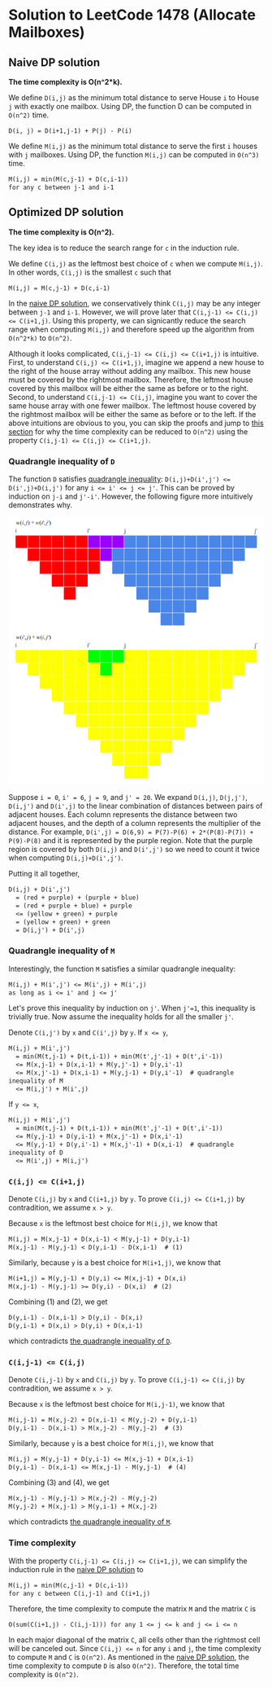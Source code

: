 # Solution to LeetCode 1478 (Allocate Mailboxes)

## Naive DP solution

**The time complexity is O(n^2*k).**

We define `D(i,j)` as the minimum total distance to serve House `i` to House
`j` with exactly one mailbox. Using DP, the function D can be computed in
`O(n^2)` time.

```
D(i, j) = D(i+1,j-1) + P(j) - P(i)
```

We define `M(i,j)` as the minimum total distance to serve the first `i`
houses with `j` mailboxes. Using DP, the function `M(i,j)` can be computed in
`O(n^3)` time.

```
M(i,j) = min(M(c,j-1) + D(c,i-1))
for any c between j-1 and i-1
```

## Optimized DP solution

**The time complexity is O(n^2).**

The key idea is to reduce the search range for `c` in the induction rule.

We define `C(i,j)` as the leftmost best choice of `c` when we compute
`M(i,j)`. In other words, `C(i,j)` is the smallest `c` such that

```
M(i,j) = M(c,j-1) + D(c,i-1)
```

In the [naive DP solution](#naive-dp-solution), we conservatively think
`C(i,j)` may be any integer between `j-1` and `i-1`. However, we will prove
later that `C(i,j-1) <= C(i,j) <= C(i+1,j)`. Using this property, we can
signicantly reduce the search range when computing `M(i,j)` and therefore
speed up the algorithm from `O(n^2*k)` to `O(n^2)`.

Although it looks complicated, `C(i,j-1) <= C(i,j) <= C(i+1,j)` is intuitive.
First, to understand `C(i,j) <= C(i+1,j)`, imagine we append a new house to
the right of the house array without adding any mailbox. This new house must
be covered by the rightmost mailbox. Therefore, the leftmost house covered by
this mailbox will be either the same as before or to the right. Second, to
understand `C(i,j-1) <= C(i,j)`, imagine you want to cover the same house
array with one fewer mailbox. The leftmost house covered by the rightmost
mailbox will be either the same as before or to the left. If the above
intuitions are obvious to you, you can skip the proofs and jump to [this
section](#time-complexity) for why the time complexity can be reduced to
`O(n^2)` using the property `C(i,j-1) <= C(i,j) <= C(i+1,j)`.

### Quadrangle inequality of `D`

The function `D` satisfies [quadrangle
inequality](https://dl.acm.org/doi/10.1145/800141.804691): `D(i,j)+D(i',j')
<= D(i',j)+D(i,j')` for any `i <= i' <= j <= j'`. This can be proved by
induction on `j-i` and `j'-i'`. However, the following figure more
intuitively demonstrates why.

![quadrangle inequality](1478.png)

Suppose `i = 0`, `i' = 6`, `j = 9`, and `j' = 20`. We expand `D(i,j)`,
`D(j,j')`, `D(i,j')` and `D(i',j)` to the linear combination of distances
between pairs of adjacent houses. Each column represents the distance between
two adjacent houses, and the depth of a column represents the multiplier of
the distance. For example, `D(i',j) = D(6,9) = P(7)-P(6) + 2*(P(8)-P(7)) +
P(9)-P(8)` and it is represented by the purple region. Note that the purple
region is covered by both `D(i,j)` and `D(i',j')` so we need to count it
twice when computing `D(i,j)+D(i',j')`.

Putting it all together, 

```
D(i,j) + D(i',j')
  = (red + purple) + (purple + blue)
  = (red + purple + blue) + purple
  <= (yellow + green) + purple
  = (yellow + green) + green
  = D(i,j') + D(i',j)
```

### Quadrangle inequality of `M`

Interestingly, the function `M` satisfies a similar quadrangle inequality:

```
M(i,j) + M(i',j') <= M(i',j) + M(i',j)
as long as i <= i' and j <= j'
```

Let's prove this inequality by induction on `j'`. When `j'=1`, this
inequality is trivially true. Now assume the inequality holds for all the
smaller `j'`.

Denote `C(i,j')` by `x` and `C(i',j)` by `y`. If `x <= y`,

```
M(i,j) + M(i',j')
  = min(M(t,j-1) + D(t,i-1)) + min(M(t',j'-1) + D(t',i'-1))
  <= M(x,j-1) + D(x,i-1) + M(y,j'-1) + D(y,i'-1)
  <= M(x,j'-1) + D(x,i-1) + M(y,j-1) + D(y,i'-1)  # quadrangle inequality of M
  <= M(i,j') + M(i',j)
```

If `y <= x`,

```
M(i,j) + M(i',j')
  = min(M(t,j-1) + D(t,i-1)) + min(M(t',j'-1) + D(t',i'-1))
  <= M(y,j-1) + D(y,i-1) + M(x,j'-1) + D(x,i'-1)
  <= M(y,j-1) + D(y,i'-1) + M(x,j'-1) + D(x,i-1)  # quadrangle inequality of D
  <= M(i',j) + M(i,j')
```

### `C(i,j) <= C(i+1,j)`

Denote `C(i,j)` by `x` and `C(i+1,j)` by `y`. To prove `C(i,j) <= C(i+1,j)`
by contradition, we assume `x > y`.

Because `x` is the leftmost best choice for `M(i,j)`, we know that

```
M(i,j) = M(x,j-1) + D(x,i-1) < M(y,j-1) + D(y,i-1)
M(x,j-1) - M(y,j-1) < D(y,i-1) - D(x,i-1)  # (1)
```

Similarly, because `y` is a best choice for `M(i+1,j)`, we know that

```
M(i+1,j) = M(y,j-1) + D(y,i) <= M(x,j-1) + D(x,i)
M(x,j-1) - M(y,j-1) >= D(y,i) - D(x,i)  # (2)
```

Combining (1) and (2), we get

```
D(y,i-1) - D(x,i-1) > D(y,i) - D(x,i)
D(y,i-1) + D(x,i) > D(y,i) + D(x,i-1)
```

which contradicts [the quadrangle inequality of `D`](#quadrangle-inequality-of-d).


### `C(i,j-1) <= C(i,j)`

Denote `C(i,j-1)` by `x` and `C(i,j)` by `y`. To prove `C(i,j-1) <= C(i,j)`
by contradition, we assume `x > y`.

Because `x` is the leftmost best choice for `M(i,j-1)`, we know that

```
M(i,j-1) = M(x,j-2) + D(x,i-1) < M(y,j-2) + D(y,i-1)
D(y,i-1) - D(x,i-1) > M(x,j-2) - M(y,j-2)  # (3)
```

Similarly, because `y` is a best choice for `M(i,j)`, we know that

```
M(i,j) = M(y,j-1) + D(y,i-1) <= M(x,j-1) + D(x,i-1)
D(y,i-1) - D(x,i-1) <= M(x,j-1) - M(y,j-1)  # (4)
```

Combining (3) and (4), we get

```
M(x,j-1) - M(y,j-1) > M(x,j-2) - M(y,j-2)
M(y,j-2) + M(x,j-1) > M(y,i-1) + M(x,j-2)
```

which contradicts [the quadrangle inequality of `M`](#quadrangle-inequality-of-m).

### Time complexity

With the property `C(i,j-1) <= C(i,j) <= C(i+1,j)`, we can simplify the
induction rule in the [naive DP solution](#naive-dp-solution) to

```
M(i,j) = min(M(c,j-1) + D(c,i-1))
for any c between C(i,j-1) and C(i+1,j)
```

Therefore, the time complexity to compute the matrix `M` and the matrix `C` is

```
O(sum(C(i+1,j) - C(i,j-1))) for any 1 <= j <= k and j <= i <= n
```

In each major diagonal of the matrix `C`, all cells other than the rightmost
cell will be canceled out. Since `C(i,j) <= n` for any `i` and `j`, the time
complexity to compute `M` and `C` is `O(n^2)`. As mentioned in the [naive DP
solution](#naive-dp-solution), the time complexity to compute `D` is also
`O(n^2)`. Therefore, the total time complexity is `O(n^2)`.
